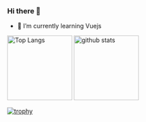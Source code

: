 ### Hi there 👋
- 🌱 I’m currently learning Vuejs

<p align="left"> 
  <img alt="Top Langs" height="150px" src="https://github-readme-stats.vercel.app/api/top-langs/?username=taku-y-9308&layout=compact&show_icons=true&theme=onedark" />
  <img alt="github stats" height="150px" src="https://github-readme-stats.vercel.app/api?username=taku-y-9308&theme=onedark&show_icons=ture" />
</p>

[![trophy](https://github-profile-trophy.vercel.app/?username=taku-y-9308&theme=onedark&column=7
)](https://github.com/ryo-ma/github-profile-trophy)


<!--
**taku-y-9308/taku-y-9308** is a ✨ _special_ ✨ repository because its `README.md` (this file) appears on your GitHub profile.

Here are some ideas to get you started:

- 🔭 I’m currently working on ...
- 🌱 I’m currently learning ...
- 👯 I’m looking to collaborate on ...
- 🤔 I’m looking for help with ...
- 💬 Ask me about ...
- 📫 How to reach me: ...
- 😄 Pronouns: ...
- ⚡ Fun fact: ...
-->
